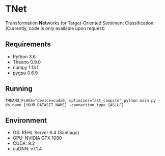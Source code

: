 # TNet
**T**ransformation **Net**works for Target-Oriented Sentiment Classification. (Currently, code is only available upon request)

## Requirements
* Python 3.6
* Theano 0.9.0
* numpy 1.13.1
* pygpu 0.6.9

## Running
```
THEANO_FLAGS="device=cuda0, optimizer=fast_compile" python main.py -ds_name [YOUR_DATASET_NAME] -connection_type [AS|LF]
```

## Environment
* OS: REHL Server 6.4 (Santiago)
* GPU: NVIDIA GTX 1080
* CUDA: 9.2
* cuDNN: v7.1.4

